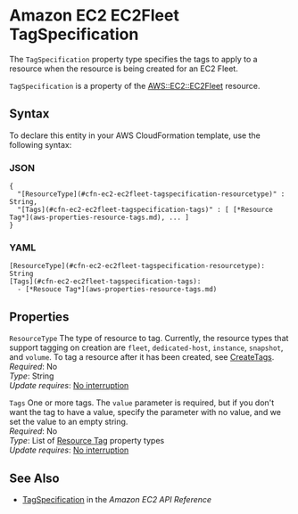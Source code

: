 # Amazon EC2 EC2Fleet TagSpecification<a name="aws-properties-ec2-ec2fleet-tagspecification"></a>

<a name="aws-properties-ec2-ec2fleet-tagspecification-description"></a>The `TagSpecification` property type specifies the tags to apply to a resource when the resource is being created for an EC2 Fleet\.

<a name="aws-properties-ec2-ec2fleet-tagspecification-inheritance"></a> `TagSpecification` is a property of the [AWS::EC2::EC2Fleet](aws-resource-ec2-ec2fleet.md) resource\.

## Syntax<a name="aws-properties-ec2-ec2fleet-tagspecification-syntax"></a>

To declare this entity in your AWS CloudFormation template, use the following syntax:

### JSON<a name="aws-properties-ec2-ec2fleet-tagspecification-syntax.json"></a>

```
{
  "[ResourceType](#cfn-ec2-ec2fleet-tagspecification-resourcetype)" : String,
  "[Tags](#cfn-ec2-ec2fleet-tagspecification-tags)" : [ [*Resource Tag*](aws-properties-resource-tags.md), ... ]
}
```

### YAML<a name="aws-properties-ec2-ec2fleet-tagspecification-syntax.yaml"></a>

```
[ResourceType](#cfn-ec2-ec2fleet-tagspecification-resourcetype): String
[Tags](#cfn-ec2-ec2fleet-tagspecification-tags): 
  - [*Resouce Tag*](aws-properties-resource-tags.md)
```

## Properties<a name="aws-properties-ec2-ec2fleet-tagspecification-properties"></a>

`ResourceType`  <a name="cfn-ec2-ec2fleet-tagspecification-resourcetype"></a>
The type of resource to tag\. Currently, the resource types that support tagging on creation are `fleet`, `dedicated-host`, `instance`, `snapshot`, and `volume`\. To tag a resource after it has been created, see [CreateTags](https://docs.aws.amazon.com/AWSEC2/latest/UserGuide/API_CreateTags.html)\.  
 *Required*: No  
 *Type*: String  
 *Update requires*: [No interruption](using-cfn-updating-stacks-update-behaviors.md#update-no-interrupt) 

`Tags`  <a name="cfn-ec2-ec2fleet-tagspecification-tags"></a>
One or more tags\. The `value` parameter is required, but if you don't want the tag to have a value, specify the parameter with no value, and we set the value to an empty string\.   
 *Required*: No  
 *Type*: List of [Resource Tag](aws-properties-resource-tags.md) property types  
 *Update requires*: [No interruption](using-cfn-updating-stacks-update-behaviors.md#update-no-interrupt) 

## See Also<a name="aws-properties-ec2-ec2fleet-tagspecification-seealso"></a>
+ [TagSpecification](https://docs.aws.amazon.com/AWSEC2/latest/APIReference/API_TagSpecification.html) in the *Amazon EC2 API Reference*